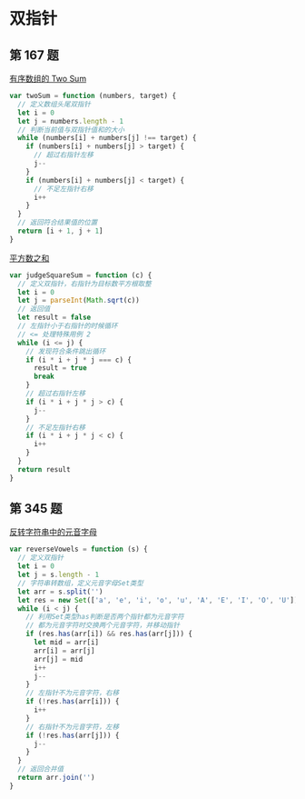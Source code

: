 # 双指针

## 第 167 题

[有序数组的 Two Sum](https://leetcode-cn.com/problems/two-sum-ii-input-array-is-sorted/)

```javascript
var twoSum = function (numbers, target) {
  // 定义数组头尾双指针
  let i = 0
  let j = numbers.length - 1
  // 判断当前值与双指针值和的大小
  while (numbers[i] + numbers[j] !== target) {
    if (numbers[i] + numbers[j] > target) {
      // 超过右指针左移
      j--
    }
    if (numbers[i] + numbers[j] < target) {
      // 不足左指针右移
      i++
    }
  }
  // 返回符合结果值的位置
  return [i + 1, j + 1]
}
```

[平方数之和](https://leetcode-cn.com/problems/sum-of-square-numbers/)

```javascript
var judgeSquareSum = function (c) {
  // 定义双指针，右指针为目标数平方根取整
  let i = 0
  let j = parseInt(Math.sqrt(c))
  // 返回值
  let result = false
  // 左指针小于右指针的时候循环
  // <= 处理特殊用例 2
  while (i <= j) {
    // 发现符合条件跳出循环
    if (i * i + j * j === c) {
      result = true
      break
    }
    // 超过右指针左移
    if (i * i + j * j > c) {
      j--
    }
    // 不足左指针右移
    if (i * i + j * j < c) {
      i++
    }
  }
  return result
}
```

## 第 345 题

[反转字符串中的元音字母](https://leetcode-cn.com/problems/reverse-vowels-of-a-string/)

```javascript
var reverseVowels = function (s) {
  // 定义双指针
  let i = 0
  let j = s.length - 1
  // 字符串转数组，定义元音字母Set类型
  let arr = s.split('')
  let res = new Set(['a', 'e', 'i', 'o', 'u', 'A', 'E', 'I', 'O', 'U'])
  while (i < j) {
    // 利用Set类型has判断是否两个指针都为元音字符
    // 都为元音字符时交换两个元音字符，并移动指针
    if (res.has(arr[i]) && res.has(arr[j])) {
      let mid = arr[i]
      arr[i] = arr[j]
      arr[j] = mid
      i++
      j--
    }
    // 左指针不为元音字符，右移
    if (!res.has(arr[i])) {
      i++
    }
    // 右指针不为元音字符，左移
    if (!res.has(arr[j])) {
      j--
    }
  }
  // 返回合并值
  return arr.join('')
}
```
